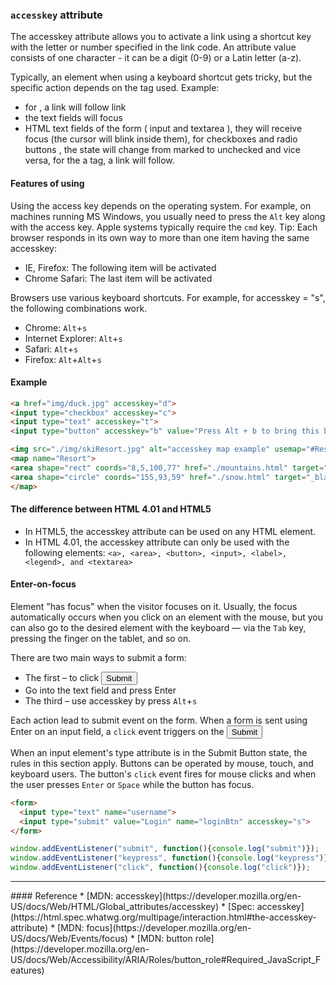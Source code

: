 ### `accesskey` attribute
The accesskey attribute allows you to activate a link using a shortcut key with the letter or number specified in the link code. 
An attribute value consists of one character - it can be a digit (0-9) or a Latin letter (a-z).

Typically, an element when using a keyboard shortcut gets tricky, but the specific action depends on the tag used. Example:
- for <a>, a link will follow link
- the text fields will focus
- HTML text fields of the form ( input and textarea ), they will receive focus 
(the cursor will blink inside them), for checkboxes and radio buttons , the state will change from marked to unchecked and vice versa,
for the a tag, a link will follow.
#### Features of using
Using the access key depends on the operating system. For example, on machines running MS Windows, you usually need to press the `Alt`
key along with the access key. Apple systems typically require the `cmd` key.
Tip: Each browser responds in its own way to more than one item having the same accesskey:
- IE, Firefox: The following item will be activated
- Chrome Safari: The last item will be activated

Browsers use various keyboard shortcuts.
For example, for accesskey = "s", the following combinations work.
- Chrome: `Alt`+`s`
- Internet Explorer: `Alt`+`s`
- Safari: `Alt`+`s`
- Firefox: `Alt`+`Alt`+`s`
#### Example 
```html
<a href="img/duck.jpg" accesskey="d">
<input type="checkbox" accesskey="c">
<input type="text" accesskey="t">
<input type="button" accesskey="b" value="Press Alt + b to bring this button intofocus">

<img src="./img/skiResort.jpg" alt="accesskey map example" usemap="#Resort">
<map name="Resort">
<area shape="rect" coords="8,5,100,77" href="./mountains.html" target="_blank" alt="mountains" accesskey="m">
<area shape="circle" coords="155,93,59" href="./snow.html" target="_blank" alt="what about snow?" accesskey="s">
</map>
```
#### The difference between HTML 4.01 and HTML5

- In HTML5, the accesskey attribute can be used on any HTML element.
- In HTML 4.01, the accesskey attribute can only be used with the following elements:
`<a>, <area>, <button>, <input>, <label>, <legend>, and <textarea>`

#### Enter-on-focus
Element "has focus" when the visitor focuses on it. Usually, the focus automatically occurs when you click on an element with the mouse, but you can also go to the desired element with the keyboard — via the `Tab` key, pressing the finger on the tablet, and so on.

There are two main ways to submit a form:
- The first – to click <input type="submit">
- Go into the text field and press Enter
- The third – use accesskey by press `Alt`+`s`

Each action lead to submit event on the form. When a form is sent using Enter on an input field, a `click` event triggers on the <input type="submit">

When an input element's type attribute is in the Submit Button state, the rules in this section apply. Buttons can be operated by mouse, touch, and keyboard users. The button's `click` event fires for mouse clicks and when the user presses `Enter` or `Space` while the button has focus.

```html
<form>
  <input type="text" name="username">
  <input type="submit" value="Login" name="loginBtn" accesskey="s">
</form>
```

```javascript
window.addEventListener("submit", function(){console.log("submit")});
window.addEventListener("keypress", function(){console.log("keypress")});
window.addEventListener("click", function(){console.log("click")});
```
<hr>
#### Reference 
* [MDN: accesskey](https://developer.mozilla.org/en-US/docs/Web/HTML/Global_attributes/accesskey)
* [Spec: accesskey](https://html.spec.whatwg.org/multipage/interaction.html#the-accesskey-attribute)
* [MDN: focus](https://developer.mozilla.org/en-US/docs/Web/Events/focus)
* [MDN: button role](https://developer.mozilla.org/en-US/docs/Web/Accessibility/ARIA/Roles/button_role#Required_JavaScript_Features)


